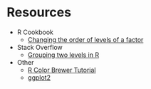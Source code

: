 # Resources

* R Cookbook
  * [Changing the order of levels of a factor](http://www.cookbook-r.com/Manipulating_data/Changing_the_order_of_levels_of_a_factor/)
* Stack Overflow
  * [Grouping two levels in R](https://stackoverflow.com/questions/9604001/grouping-2-levels-of-a-factor-in-r)
* Other
  * [R Color Brewer Tutorial](http://data.library.virginia.edu/setting-up-color-palettes-in-r/)
  * [ggplot2](http://ggplot2.tidyverse.org/reference/)
